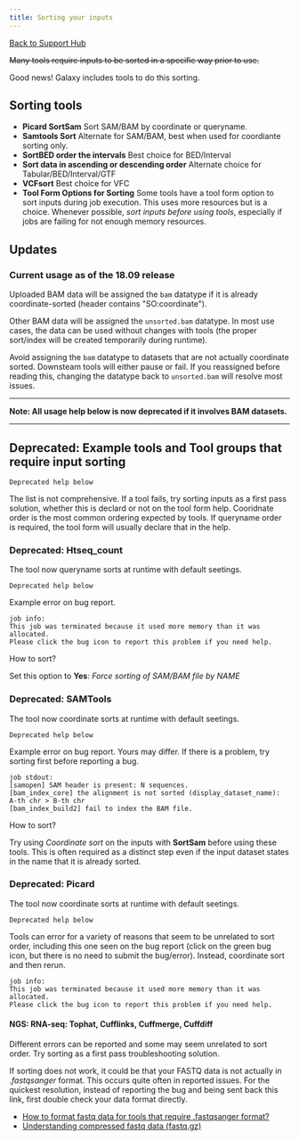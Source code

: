 ```yaml
---
title: Sorting your inputs
---
```


[Back to Support Hub](/support/)

<del>Many tools require inputs to be sorted in a specific way prior to use.</del>

Good news! Galaxy includes tools to do this sorting.

## Sorting tools

* **Picard SortSam**  Sort SAM/BAM by coordinate or queryname.
* **Samtools Sort** Alternate for SAM/BAM, best when used for coordiante sorting only.
* **SortBED order the intervals** Best choice for BED/Interval
* **Sort data in ascending or descending order** Alternate choice for Tabular/BED/Interval/GTF
* **VCFsort** Best choice for VFC
* **Tool Form Options for Sorting** Some tools have a tool form option to sort inputs during job execution. This uses more resources but is a choice. Whenever possible, _sort inputs before using tools_, especially if jobs are failing for not enough memory resources.

## Updates

### Current usage as of the 18.09 release

Uploaded BAM data will be assigned the `bam` datatype if it is already coordinate-sorted (header contains "SO:coordinate").

Other BAM data will be assigned the `unsorted.bam` datatype. In most use cases, the data can be used without changes with tools (the proper sort/index will be created temporarily during runtime).

Avoid assigning the `bam` datatype to datasets that are not actually coordinate sorted. Downsteam tools will either pause or fail. If you reassigned before reading this, changing the datatype back to `unsorted.bam` will resolve most issues.


----

**Note: All usage help below is now deprecated if it involves BAM datasets.**

----

## Deprecated: Example tools and Tool groups that require input sorting

`Deprecated help below`

The list is not comprehensive. If a tool fails, try sorting inputs as a first pass solution, whether this is declard or not on the tool form help. Cooridnate order is the most common ordering expected by tools. If queryname order is required, the tool form will usually declare that in the help.

### Deprecated: Htseq_count

The tool now queryname sorts at runtime with default seetings.

`Deprecated help below`

Example error on bug report.

```
job info:
This job was terminated because it used more memory than it was allocated.
Please click the bug icon to report this problem if you need help.
```

How to sort?

Set this option to **Yes**: _Force sorting of SAM/BAM file by NAME_

### Deprecated: SAMTools

The tool now coordinate sorts at runtime with default seetings.

`Deprecated help below`

Example error on bug report. Yours may differ. If there is a problem, try sorting first before reporting a bug.

```
job stdout:
[samopen] SAM header is present: N sequences.
[bam_index_core] the alignment is not sorted (display_dataset_name): A-th chr > B-th chr
[bam_index_build2] fail to index the BAM file.
```

How to sort?

Try using *Coordinate sort* on the inputs with **SortSam** before using these tools. This is often required as a distinct step even if the input dataset states in the name that it is already sorted.


### Deprecated: Picard

The tool now coordinate sorts at runtime with default seetings.

`Deprecated help below`

Tools can error for a variety of reasons that seem to be unrelated to sort order, including this one seen on the bug report (click on the green bug icon, but there is no need to submit the bug/error). Instead, coordinate sort and then rerun.

```
job info:
This job was terminated because it used more memory than it was allocated.
Please click the bug icon to report this problem if you need help.
```


#### NGS: RNA-seq: Tophat, Cufflinks, Cuffmerge, Cuffdiff

Different errors can be reported and some may seem unrelated to sort order. Try sorting as a first pass troubleshooting solution.

If sorting does not work, it could be that your FASTQ data is not actually in *.fastqsanger* format. This occurs quite often in reported issues. For the quickest resolution, instead of reporting the bug and being sent back this link, first double check your data format directly.

* [How to format fastq data for tools that require .fastqsanger format?](/support/fastqsanger/)
* [Understanding compressed fastq data (fastq.gz)](/support/compressed-fastq/)
